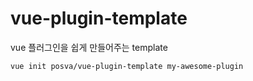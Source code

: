 # vue-plugin-template

vue 플러그인을 쉽게 만들어주는 template

```
vue init posva/vue-plugin-template my-awesome-plugin
```

